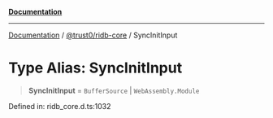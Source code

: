 [**Documentation**](../../../README.md)

***

[Documentation](../../../README.md) / [@trust0/ridb-core](../README.md) / SyncInitInput

# Type Alias: SyncInitInput

> **SyncInitInput** = `BufferSource` \| `WebAssembly.Module`

Defined in: ridb\_core.d.ts:1032
